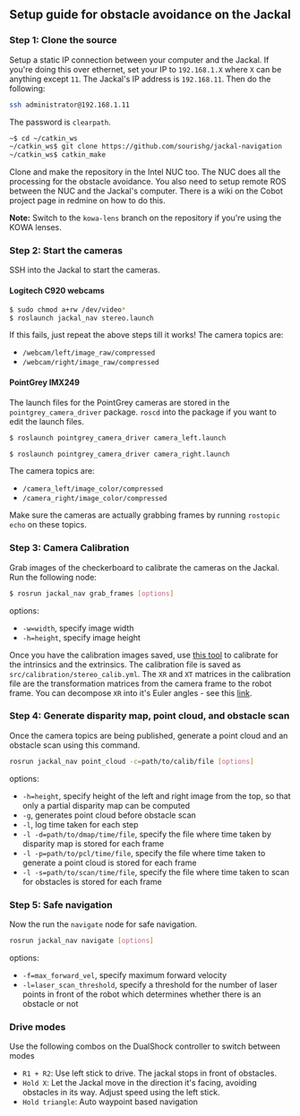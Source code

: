 ## Setup guide for obstacle avoidance on the Jackal

### Step 1: Clone the source

Setup a static IP connection between your computer and the Jackal. If you're doing this over ethernet, set your IP to `192.168.1.X` where `X` can be anything except `11`. The Jackal's IP address is `192.168.11`. Then do the following:

```bash
ssh administrator@192.168.1.11
```

The password is `clearpath`.

```bash
~$ cd ~/catkin_ws
~/catkin_ws$ git clone https://github.com/sourishg/jackal-navigation
~/catkin_ws$ catkin_make
```

Clone and make the repository in the Intel NUC too. The NUC does all the processing for the obstacle avoidance. You also need to setup remote ROS between the NUC and the Jackal's computer. There is a wiki on the Cobot project page in redmine on how to do this.

**Note:** Switch to the `kowa-lens` branch on the repository if you're using the KOWA lenses.

### Step 2: Start the cameras

SSH into the Jackal to start the cameras.

#### Logitech C920 webcams

```bash
$ sudo chmod a+rw /dev/video*
$ roslaunch jackal_nav stereo.launch
```

If this fails, just repeat the above steps till it works! The camera topics are:

- `/webcam/left/image_raw/compressed`
- `/webcam/right/image_raw/compressed`

#### PointGrey IMX249

The launch files for the PointGrey cameras are stored in the `pointgrey_camera_driver` package. `roscd` into the package if you want to edit the launch files.

```bash
$ roslaunch pointgrey_camera_driver camera_left.launch
```

```bash
$ roslaunch pointgrey_camera_driver camera_right.launch
```

The camera topics are:

- `/camera_left/image_color/compressed`
- `/camera_right/image_color/compressed`

Make sure the cameras are actually grabbing frames by running `rostopic echo` on these topics.

### Step 3: Camera Calibration

Grab images of the checkerboard to calibrate the cameras on the Jackal. Run the following node:

```bash
$ rosrun jackal_nav grab_frames [options]
```

options:

- `-w=width`, specify image width
- `-h=height`, specify image height

Once you have the calibration images saved, use [this tool](https://github.com/sourishg/stereo-calibration) to calibrate for the intrinsics and the extrinsics. The calibration file is saved as `src/calibration/stereo_calib.yml`. The `XR` and `XT` matrices in the calibration file are the transformation matrices from the camera frame to the robot frame. You can decompose `XR` into it's Euler angles - see this [link](http://nghiaho.com/?page_id=846).

### Step 4: Generate disparity map, point cloud, and obstacle scan

Once the camera topics are being published, generate a point cloud and an obstacle scan using this command.

```bash
rosrun jackal_nav point_cloud -c=path/to/calib/file [options]
```

options:
- `-h=height`, specify height of the left and right image from the top, so that only a partial disparity map can be computed
- `-g`, generates point cloud before obstacle scan
- `-l`, log time taken for each step
- `-l -d=path/to/dmap/time/file`, specify the file where time taken by disparity map is stored for each frame
- `-l -p=path/to/pcl/time/file`, specify the file where time taken to generate a point cloud is stored for each frame
- `-l -s=path/to/scan/time/file`, specify the file where time taken to scan for obstacles is stored for each frame

### Step 5: Safe navigation

Now the run the `navigate` node for safe navigation.

```bash
rosrun jackal_nav navigate [options]
```

options:
- `-f=max_forward_vel`, specify maximum forward velocity
- `-l=laser_scan_threshold`, specify a threshold for the number of laser points in front of the robot which determines whether there is an obstacle or not

### Drive modes

Use the following combos on the DualShock controller to switch between modes

- `R1 + R2`: Use left stick to drive. The jackal stops in front of obstacles.
- `Hold X`: Let the Jackal move in the direction it's facing, avoiding obstacles in its way. Adjust speed using the left stick.
- `Hold triangle`: Auto waypoint based navigation
